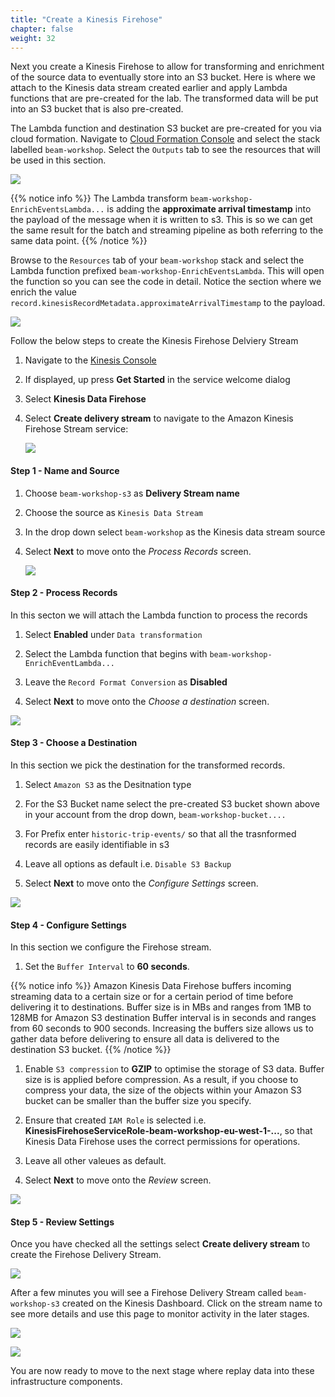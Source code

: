 ```yaml
---
title: "Create a Kinesis Firehose"
chapter: false
weight: 32
---
```


Next you create a Kinesis Firehose to allow for transforming and enrichment of the source data to eventually store into an S3 bucket. Here is where we attach to the Kinesis data stream created earlier and apply Lambda functions that are pre-created for the lab. The transformed data will be put into an S3 bucket that is also pre-created.

The Lambda function and destination S3 bucket are pre-created for you via cloud formation. Navigate to [Cloud Formation Console](https://console.aws.amazon.com/cloudformation) and select the stack labelled `beam-workshop`. Select the `Outputs` tab to see the resources that will be used in this section.

![](/images/beam-on-kda/kfh-cf.png)

{{% notice info %}}
The Lambda transform `beam-workshop-EnrichEventsLambda...` is adding the **approximate arrival timestamp** into the payload of the message when it is written to s3. This is so we can get the same result for the batch and streaming pipeline as both referring to the same data point.
{{% /notice %}}

Browse to the `Resources` tab of your `beam-workshop` stack and select the Lambda function prefixed `beam-workshop-EnrichEventsLambda`. This will open the function so you can see the code in detail. Notice the section where we enrich the value `record.kinesisRecordMetadata.approximateArrivalTimestamp` to the payload.

![](/images/beam-on-kda/kfh-lambda.png)

Follow the below steps to create the Kinesis Firehose Delviery Stream

1. Navigate to the [Kinesis Console](https://console.aws.amazon.com/kinesis)

1. If displayed, up press **Get Started** in the service welcome dialog

1. Select **Kinesis Data Firehose**

1. Select **Create delivery stream** to navigate to the Amazon Kinesis Firehose Stream service:

   ![](/images/beam-on-kda/kfh-create.png)

#### Step 1 - Name and Source

1. Choose `beam-workshop-s3` as **Delivery Stream name**

1. Choose the source as `Kinesis Data Stream`

1. In the drop down select `beam-workshop` as the Kinesis data stream source

1. Select **Next** to move onto the _Process Records_ screen.

   ![](/images/beam-on-kda/kfh-selectsources3.png)

#### Step 2 - Process Records

In this secton we will attach the Lambda function to process the records

1. Select **Enabled** under `Data transformation`

1. Select the Lambda function that begins with `beam-workshop-EnrichEventLambda...`

1. Leave the `Record Format Conversion` as **Disabled**

1. Select **Next** to move onto the _Choose a destination_ screen.

![](/images/beam-on-kda/kfh-process.png)

#### Step 3 - Choose a Destination

In this section we pick the destination for the transformed records.

1. Select `Amazon S3` as the Desitnation type

1. For the S3 Bucket name select the pre-created S3 bucket shown above in your account from the drop down, `beam-workshop-bucket....`

1. For Prefix enter `historic-trip-events/` so that all the trasnformed records are easily identifiable in s3

1. Leave all options as default i.e. `Disable S3 Backup`

1. Select **Next** to move onto the _Configure Settings_ screen.

![](/images/beam-on-kda/kfh-s3.png)

#### Step 4 - Configure Settings

In this section we configure the Firehose stream.

1. Set the `Buffer Interval` to **60 seconds**.

{{% notice info %}}
Amazon Kinesis Data Firehose buffers incoming streaming data to a certain size or for a certain period of time before delivering it to destinations. Buffer size is in MBs and ranges from 1MB to 128MB for Amazon S3 destination Buffer interval is in seconds and ranges from 60 seconds to 900 seconds. Increasing the buffers size allows us to gather data before delivering to ensure all data is delivered to the destination S3 bucket.
{{% /notice %}}

1. Enable `S3 compression` to **GZIP** to optimise the storage of S3 data. Buffer size is is applied before compression. As a result, if you choose to compress your data, the size of the objects within your Amazon S3 bucket can be smaller than the buffer size you specify.

1. Ensure that created `IAM Role` is selected i.e. **KinesisFirehoseServiceRole-beam-workshop-eu-west-1-...**, so that Kinesis Data Firehose uses the correct permissions for operations.

1. Leave all other valeues as default.

1. Select **Next** to move onto the _Review_ screen.

![](/images/beam-on-kda/kfh-configure.png)

#### Step 5 - Review Settings

Once you have checked all the settings select **Create delivery stream** to create the Firehose Delivery Stream.

![](/images/beam-on-kda/kfh-review.png)

After a few minutes you will see a Firehose Delivery Stream called `beam-workshop-s3` created on the Kinesis Dashboard. Click on the stream name to see more details and use this page to monitor activity in the later stages.

![](/images/beam-on-kda/kfh-check.png)

![](/images/beam-on-kda/kfh-check2.png)

You are now ready to move to the next stage where replay data into these infrastructure components.
